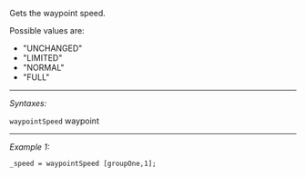 Gets the waypoint speed.

Possible values are:
* "UNCHANGED"
* "LIMITED"
* "NORMAL"
* "FULL"


---
*Syntaxes:*

`waypointSpeed` waypoint

---
*Example 1:*

```sqf
_speed = waypointSpeed [groupOne,1];
```